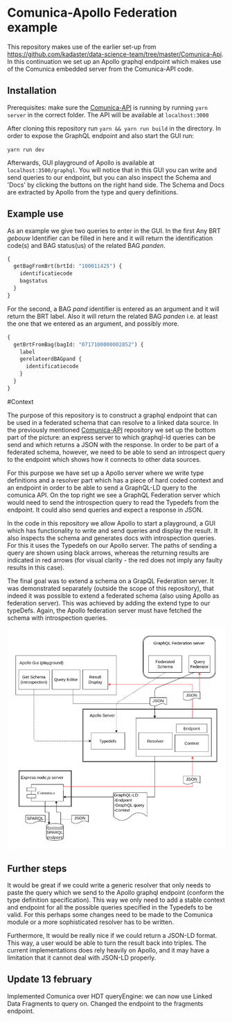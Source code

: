# Comunica-Apollo Federation example

This repository makes use of the earlier set-up from https://github.com/kadaster/data-science-team/tree/master/Comunica-Api. In this continuation we set up an Apollo graphql endpoint which makes use of the Comunica embedded server from the Comunica-API code.

## Installation

Prerequisites: make sure the [Comunica-API](https://github.com/kadaster/data-science-team/tree/master/Comunica-Api) is running by running `yarn server` in the correct folder. The API will be available at `localhost:3000`

After cloning this repository run `yarn && yarn run build` in the directory. In order to expose the GraphQL endpoint and also start the GUI run:

`yarn run dev`

Afterwards, GUI playground of Apollo is available at `localhost:3500/graphql`. You will notice that in this GUI you can write and send queries to our endpoint, but you can also inspect the Schema and 'Docs' by clicking the buttons on the right hand side. The Schema and Docs are extracted by Apollo from the type and query definitions.

## Example use

As an example we give two queries to enter in the GUI. In the first Any BRT _gebouw_ Identifier can be filled in here and it will return the identification code(s) and BAG status(us) of the related BAG _panden_.

```graphql
{
  getBagFromBrt(brtId: "100011425") {
    identificatiecode
    bagstatus
  }
}
```

For the second, a BAG _pand_ identifier is entered as an argument and it will return the BRT label. Also it will return the related BAG _panden_ i.e. at least the one that we entered as an argument, and possibly more.

```graphql
{
  getBrtFromBag(bagId: "0717100000002852") {
    label
    gerelateerdBAGpand {
      identificatiecode
    }
  }
}
```

#Context

The purpose of this repository is to construct a graphql endpoint that can be used in a federated schema that can resolve to a linked data source. In the previously mentioned [Comunica-API](https://github.com/kadaster/data-science-team/tree/master/Comunica-Api) repository we set up the bottom part of the picture: an express server to which graphql-ld queries can be send and which returns a JSON with the response. In order to be part of a federated schema, however, we need to be able to send an introspect query to the endpoint which shows how it connects to other data sources.

For this purpose we have set up a Apollo server where we write type definitions and a resolver part which has a piece of hard coded context and an endpoint in order to be able to send a GraphQL-LD query to the comunica API. On the top right we see a GraphQL Federation server which would need to send the introspection query to read the Typedefs from the endpoint. It could also send queries and expect a response in JSON.

In the code in this repository we allow Apollo to start a playground, a GUI which has functionality to write and send queries and display the result. It also inspects the schema and generates docs with introspection queries. For this it uses the Typedefs on our Apollo server. The paths of sending a query are shown using black arrows, whereas the returning results are indicated in red arrows (for visual clarity - the red does not imply any faulty results in this case).

The final goal was to extend a schema on a GrapQL Federation server. It was demonstrated separately (outside the scope of this repository), that indeed it was possible to extend a federated schema (also using Apollo as federation server). This was achieved by adding the extend type to our typeDefs. Again, the Apollo federation server must have fetched the schema with introspection queries.

![Federation](Comunica-Apollo-Federation-Example.png)

## Further steps

It would be great if we could write a generic resolver that only needs to paste the query which we send to the Apollo graphql endpoint (conform the type definition specification). This way we only need to add a stable context and endpoint for all the possible queries specified in the Typedefs to be valid. For this perhaps some changes need to be made to the Comunica module or a more sophisticated resolver has to be written.

Furthermore, It would be really nice if we could return a JSON-LD format. This way, a user would be able to turn the result back into triples. The current implementations does rely heavily on Apollo, and it may have a limitation that it cannot deal with JSON-LD properly.

## Update 13 february

Implemented Comunica over HDT queryEngine: we can now use Linked Data Fragments to query on. Changed the endpoint to the fragments endpoint.

